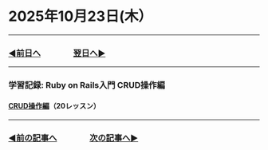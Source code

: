 # 2025年10月23日(木）

---

### [◀️前日へ](https://github.com/yuasys/chatty-journal/blob/main/2025/10/2025-10-22.md)&emsp;&emsp;&emsp;&emsp;[翌日へ▶️](https://github.com/yuasys/chatty-journal/blob/main/2025/10/2025-10-24.md)

---

### 学習記録: Ruby on Rails入門 CRUD操作編
#### [CRUD操作編](https://dotinstall.com/lessons/basic_rails_crud)（20レッスン）

---

### [◀️前の記事へ](https://github.com/yuasys/chatty-journal/blob/main/2025/10/2025-10-21.md)&emsp;&emsp;&emsp;&emsp;[次の記事へ▶️](https://github.com/yuasys/chatty-journal/blob/main/2025/10/2025-10-22.md)
